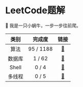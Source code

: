 # LeetCode题解

🐌 我是一只小蜗牛，一步一步往前爬。

|  类别  |  完成度   |       链接       |
| :----: | :-------: | :--------------: |
|  算法  | 95 / 1188 | [🍇](Algorithms)  |
| 数据库 |  1 / 62   |  [🍈](Database)   |
| Shell  |   0 / 4   |    [🍊](Shell)    |
| 多线程 |   0 / 5   | [🍋](Concurrency) |

